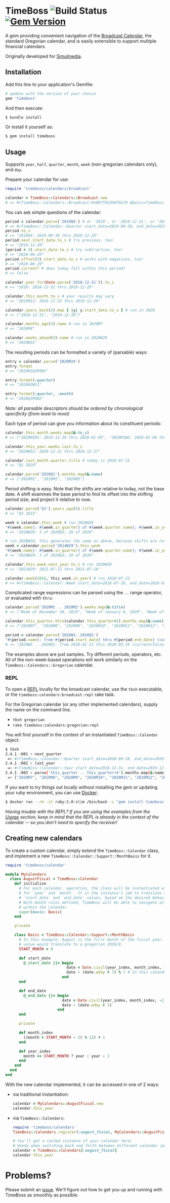 # TimeBoss ![Build Status](https://github.com/kevinstuffandthings/timeboss/actions/workflows/ruby.yml/badge.svg) [![Gem Version](https://badge.fury.io/rb/timeboss.svg)](https://badge.fury.io/rb/timeboss)

A gem providing convenient navigation of the [Broadcast Calendar](https://en.wikipedia.org/wiki/Broadcast_calendar), the standard Gregorian calendar, and is easily extensible to support multiple financial calendars.

Originally developed for [Simulmedia](https://simulmedia.com).

## Installation
Add this line to your application's Gemfile:

```ruby
# update with the version of your choice
gem 'timeboss'
```

And then execute:

```bash
$ bundle install
```

Or install it yourself as:

```bash
$ gem install timeboss
```

## Usage
Supports `year`, `half`, `quarter`, `month`, `week` (non-gregorian calendars only), and `day`.

Prepare your calendar for use:

```ruby
require 'timeboss/calendars/broadcast'

calendar = TimeBoss::Calendars::Broadcast.new
# => #<TimeBoss::Calendars::Broadcast:0x007f82d50f0af0 @basis=TimeBoss::Calendars::Broadcast::Basis>
```

You can ask simple questions of the calendar:

```ruby
period = calendar.parse('2019Q4') # or '2018', or '2019-12-21', or '2020W32', or '2020M3W2'
# => #<TimeBoss::Calendar::Quarter start_date=2019-09-30, end_date=2019-12-29>
period.to_s
# => "2019Q4: 2019-09-30 thru 2019-12-29"
period.next.start_date.to_s # try previous, too!
# => "2019-12-30"
(period + 3).start_date.to_s # try subtraction, too!
# => "2020-06-29"
period.offset(3).start_date.to_s # works with negatives, too!
# => "2020-06-29"
period.current? # does today fall within this period?
# => false

calendar.year_for(Date.parse('2018-12-31')).to_s
# => "2019: 2018-12-31 thru 2019-12-29"

calendar.this_month.to_s # your results may vary
# => "2019M12: 2019-11-25 thru 2019-12-29"

calendar.years_back(2).map { |y| y.start_date.to_s } # run in 2020
# => ["2018-12-31", "2019-12-30"]

calendar.months_ago(3).name # run in 2020M7
# => "2020M4"

calendar.weeks_ahead(3).name # run in 2020W29
# => "2020W32"
```

The resulting periods can be formatted a variety of (parsable) ways:

```ruby
entry = calendar.parse('2020M24')
entry.format
# => "2020H1Q2M3W2"

entry.format(:quarter)
# => "2020Q2W11"

entry.format(:quarter, :month)
# => "2020Q2M3W2"
```

_Note: all parsable descriptors should be ordered by chronological specificity (from least to most)_

Each type of period can give you information about its constituent periods:

```ruby
calendar.this_month.weeks.map(&:to_s)
# => ["2020M1W1: 2019-12-30 thru 2020-01-05", "2020M1W2: 2020-01-06 thru 2020-01-12", "2020M1W3: 2020-01-13 thru 2020-01-19", "2020M1W4: 2020-01-20 thru 2020-01-26"]

calendar.this_year.weeks.last.to_s
# => "2020W52: 2020-12-21 thru 2020-12-27"

calendar.last_month.quarter.title # today is 2020-07-15
# => "Q2 2020"

calendar.parse('2020Q1').months.map(&:name)
# => ["2020M1", "2020M2", "2020M3"]
```

Period shifting is easy. Note that the shifts are relative to today, not the base date. A shift examines the base period to find its offset into the shifting period size, and project it relative to now.

```ruby
calendar.parse('Q3').years_ago(5).title
# => "Q3 2015"

week = calendar.this_week # run 2020W29
"#{week.name}: #{week.in_quarter} of #{week.quarter.name}; #{week.in_year} of #{week.year.name}"
# => "2020W29: 3 of 2020Q3; 29 of 2020"

# run 2020W29, this generates the same as above, because shifts are relative to date run!
week = calendar.parse('2014W29').this_week
"#{week.name}: #{week.in_quarter} of #{week.quarter.name}; #{week.in_year} of #{week.year.name}"
# => "2020W29: 3 of 2020Q3; 29 of 2020"

calendar.this_week.next_year.to_s # run 2020W29
# => "2021W29: 2021-07-12 thru 2021-07-18"

calendar.week(2016, this_week.in_year) # run 2020-07-22
# => #<TimeBoss::Calendar::Week start_date=2016-07-18, end_date=2016-07-24>
```

Complicated range expressions can be parsed using the `..` range operator, or evaluated with `thru`:

```ruby
calendar.parse('2020M1 .. 2020M2').weeks.map(&:title)
# => ["Week of December 30, 2019", "Week of January 6, 2020", "Week of January 13, 2020", "Week of January 20, 2020", "Week of January 27, 2020", "Week of February 3, 2020", "Week of February 10, 2020", "Week of February 17, 2020"]

calendar.this_quarter.thru(calendar.this_quarter+2).months.map(&:name) # run in 2020Q3
# => ["2020M7", "2020M8", "2020M9", "2020M10", "2020M11", "2020M12", "2021M1", "2021M2", "2021M3"]

period = calendar.parse('2020W3..2020Q1')
"#{period.name}: from #{period.start_date} thru #{period.end_date} (current=#{period.current?})"
# => "2020W3 .. 2020Q1: from 2020-01-13 thru 2020-03-29 (current=false)"
```

The examples above are just samples. Try different periods, operators, etc. All of the non-week-based operations will work similarly on the `TimeBoss::Calendars::Gregorian` calendar.

### REPL
To open a [REPL](https://repl.it/github/kevinstuffandthings/timeboss) locally for the broadcast calendar, use the `tbsh` executable, or the `timeboss:calendars:broadcast:repl` rake task.

For the Gregorian calendar (or any other implemented calendars), supply the name on the command line.
- `tbsh gregorian`
- `rake timeboss:calendars:gregorian:repl`

You will find yourself in the context of an instantiated `TimeBoss::Calendar` object:

```bash
$ tbsh
2.4.1 :001 > next_quarter
 => #<TimeBoss::Calendar::Quarter start_date=2020-09-28, end_date=2020-12-27>
2.4.1 :002 > last_year
 => #<TimeBoss::Calendar::Year start_date=2018-12-31, end_date=2019-12-29>
2.4.1 :003 > parse('this_quarter .. this_quarter+4').months.map(&:name)
 => ["2020M7", "2020M8", "2020M9", "2020M10", "2020M11", "2020M12", "2021M1", "2021M2", "2021M3", "2021M4", "2021M5", "2021M6", "2021M7", "2021M8", "2021M9"]
```

If you want to try things out locally without installing the gem or updating your ruby environment, you can use [Docker](https://docker.com):

```bash
$ docker run --rm -it ruby:3.0-slim /bin/bash -c "gem install timeboss shellable >/dev/null && tbsh"
```

_Having trouble with the REPL? If you are using the examples from the [Usage](#Usage) section, keep in mind that the REPL is already in the context of the calendar -- so you don't need to specify the receiver!_

## Creating new calendars
To create a custom calendar, simply extend the `TimeBoss::Calendar` class, and implement a new `TimeBoss::Calendar::Support::MonthBasis` for it.

```ruby
require 'timeboss/calendar'

module MyCalendars
  class AugustFiscal < TimeBoss::Calendar
    def initialize
      # For each calendar, operation, the class will be instantiated with an ordinal value
      # for `year` and `month`. It is the instance's job to translate those ordinals into
      # `start_date` and `end_date` values, based on the desired behavior of the calendar.
      # With month rules defined, TimeBoss will be able to navigate all the relative periods
      # within the calendar.
      super(basis: Basis)
    end

    private

    class Basis < TimeBoss::Calendar::Support::MonthBasis
      # In this example, August is the first month of the fiscal year. So an incoming 2020/1
      # value would translate to a gregorian 2019/8.
      START_MONTH = 8

      def start_date
        @_start_date ||= begin
                           date = Date.civil(year_index, month_index, 1)
                           date - (date.wday + 7) % 7 # In this calendar, months start Sunday.
                         end
      end

      def end_date
        @_end_date ||= begin
                         date = Date.civil(year_index, month_index, -1)
                         date - (date.wday + 1)
                       end
      end

      private

      def month_index
        ((month + START_MONTH - 2) % 12) + 1
      end

      def year_index
        month >= START_MONTH ? year : year - 1
      end
    end
  end
end
```

With the new calendar implemented, it can be accessed in one of 2 ways:

- via traditional instantiation:

    ```ruby
    calendar = MyCalendars::AugustFiscal.new
    calendar.this_year
    ```

- via `TimeBoss::Calendars`:

    ```ruby
    require 'timeboss/calendars'
    TimeBoss::Calendars.register(:august_fiscal, MyCalendars::AugustFiscal)

    # You'll get a cached instance of your calendar here.
    # Handy when switching back and forth between different calendar implementations.
    calendar = TimeBoss::Calendars[:august_fiscal]
    calendar.this_year
    ```

# Problems?
Please submit an [issue](https://github.com/kevinstuffandthings/timeboss/issues).
We'll figure out how to get you up and running with TimeBoss as smoothly as possible.
